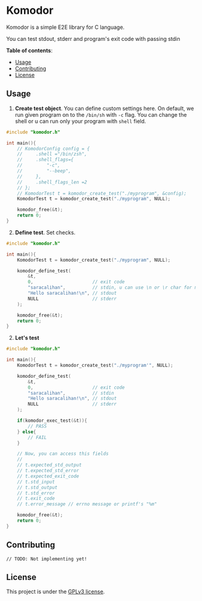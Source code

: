 # Komodor
Komodor is a simple E2E library for C language.

You can test stdout, stderr and program's exit code
with passing stdin

**Table of contents**:
+ [Usage](#usage)
+ [Contributing](#contributing)
+ [License](#license)

## Usage
1. **Create test object**. You can define custom settings here.
On default, we run given program on to the `/bin/sh` with `-c` flag.
You can change the shell or u can run only your program with `shell`
field.

```c
#include "komodor.h"

int main(){
    // KomodorConfig config = {
    //     .shell ="/bin/zsh",
    //     .shell_flags={
    //         "-c",
    //         "--beep",
    //     },
    //     .shell_flags_len =2
    // };
    // KomodorTest t = komodor_create_test("./myprogram", &config);
    KomodorTest t = komodor_create_test("./myprogram", NULL);

    komodor_free(&t);
    return 0;
}
```

2. **Define test**. Set checks.

```c
#include "komodor.h"

int main(){
    KomodorTest t = komodor_create_test("./myprogram", NULL);

    komodor_define_test(
        &t,
        0,                      // exit code
        "saracalihan",          // stdin, u can use \n or \r char for multiple input
        "Hello saracalihan!\n", // stdout
        NULL                    // stderr
    );

    komodor_free(&t);
    return 0;
}
```

2. **Let's test**

```c
#include "komodor.h"

int main(){
    KomodorTest t = komodor_create_test("./myprogram'", NULL);

    komodor_define_test(
        &t,
        0,                      // exit code
        "saracalihan",          // stdin
        "Hello saracalihan!\n", // stdout
        NULL                    // stderr
    );

    if(komodor_exec_test(&t)){
        // PASS
    } else{
        // FAIL
    }

    // Now, you can access this fields
    //
    // t.expected_std_output
    // t.expected_std_error
    // t.expected_exit_code
    // t.std_input
    // t.std_output
    // t.std_error
    // t.exit_code
    // t.error_message // errno message or printf's "%m"

    komodor_free(&t);
    return 0;
}
```

## Contributing

`// TODO: Not implementing yet!`

## License
This project is under the [GPLv3 license](./LICENSE).

